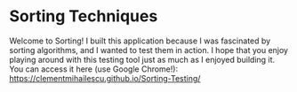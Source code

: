 # Sorting Techniques

Welcome to Sorting! I built this application because I was fascinated by sorting algorithms, and I wanted to test them in action. I hope that you enjoy playing around with this testing tool just as much as I enjoyed building it. You can access it here (use Google Chrome!): https://clementmihailescu.github.io/Sorting-Testing/
